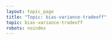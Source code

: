 ```yaml
---
layout: topic_page
title: "Topic: bias-variance-tradeoff"
topic: bias-variance-tradeoff
robots: noindex
---
```

